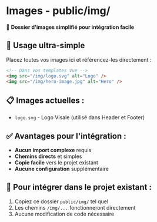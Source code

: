 # Images - public/img/

📁 **Dossier d'images simplifié pour intégration facile**

## 🎯 Usage ultra-simple

Placez toutes vos images ici et référencez-les directement :

```html
<!-- Dans vos templates Vue -->
<img src="/img/logo.svg" alt="Logo" />
<img src="/img/hero-image.jpg" alt="Hero" />
```

## 📋 Images actuelles :
- `logo.svg` - Logo Visale (utilisé dans Header et Footer)

## ✅ Avantages pour l'intégration :
- **Aucun import complexe** requis
- **Chemins directs** et simples
- **Copie facile** vers le projet existant
- **Aucune configuration** supplémentaire

## 🚀 Pour intégrer dans le projet existant :
1. Copiez ce dossier `public/img/` tel quel
2. Les chemins `/img/...` fonctionneront directement
3. Aucune modification de code nécessaire
